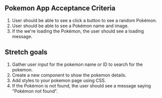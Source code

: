## Pokemon App Acceptance Criteria

1. User should be able to see a click a button to see a random Pokémon.
2. User should be able to see a Pokémon name and image.
3. If the we're loading the Pokémon, the user should see a loading message.


## Stretch goals 
1. Gather user input for the pokemon name or ID to search for the pokemon.
2. Create a new component to show the pokemon details.
3. Add styles to your pokemon page using CSS.
4. If the Pokémon is not found, the user should see a message saying "Pokémon not found".

